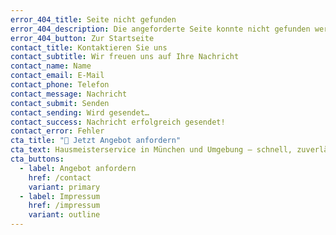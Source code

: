 ```yaml
---
error_404_title: Seite nicht gefunden
error_404_description: Die angeforderte Seite konnte nicht gefunden werden.
error_404_button: Zur Startseite
contact_title: Kontaktieren Sie uns
contact_subtitle: Wir freuen uns auf Ihre Nachricht
contact_name: Name
contact_email: E-Mail
contact_phone: Telefon
contact_message: Nachricht
contact_submit: Senden
contact_sending: Wird gesendet…
contact_success: Nachricht erfolgreich gesendet!
contact_error: Fehler
cta_title: "🚀 Jetzt Angebot anfordern"
cta_text: Hausmeisterservice in München und Umgebung – schnell, zuverlässig, fair.
cta_buttons:
  - label: Angebot anfordern
    href: /contact
    variant: primary
  - label: Impressum
    href: /impressum
    variant: outline
---
```

